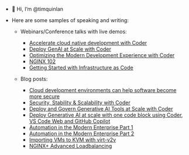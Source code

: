 - 👋 Hi, I’m @timquinlan
- Here are some samples of speaking and writing:

    - Webinars/Conference talks with live demos:
        - [Accelerate cloud native development with Coder](https://www.youtube.com/watch?v=0vK10Z7LF6A)
        - [Deploy GenAI at Scale with Coder](https://coder.com/webinars/deploy-genai-at-scale-with-coder/register)
        - [Optimizing the Modern Development Experience with Coder](https://coder.com/webinars/optimizing-the-modern-developer-experience-with-coder/register)
        - [NGINX 102](https://www.youtube.com/live/DjOgRbHnvwU?feature=share&t=14706)
        - [Getting Started with Infrastructure as Code](https://youtu.be/f_lo_8-5cMs)
          
    - Blog posts:
        - [Cloud development environments can help software become more secure](https://federalnewsnetwork.com/commentary/2024/08/cloud-development-environments-can-help-software-become-more-secure/)
        - [Security, Stability & Scalability with Coder](https://coder.com/blog/security-stability-scalability-with-coder)
        - [Deploy and Govern Generative AI Tools at Scale with Coder](https://coder.com/blog/deploy-generative-ai-tools-at-scale-with-coder)
        - [Deploy Generative AI at scale with one code block using Coder, VS Code Web and GitHub Copilot](https://coder.com/blog/deploy-generative-ai-at-scale-with-one-code-block-using-coder-vs-code-web-and-git)
        - [Automation in the Modern Enterprise Part 1](https://www.redhat.com/en/blog/automation-modern-enterprise-part-1)
        - [Automation in the Modern Enterprise Part 2](https://www.redhat.com/en/blog/automation-modern-enterprise-part-2)
        - [Importing VMs to KVM with virt-v2v](https://www.redhat.com/en/blog/importing-vms-kvm-virt-v2v)
        - [NGINX+ Advanced Loadbalancing](https://github.com/timquinlan/nginxplus-loadbalancing)

<!---
timquinlan/timquinlan is a ✨ special ✨ repository because its `README.md` (this file) appears on your GitHub profile.
You can click the Preview link to take a look at your changes.
--->
